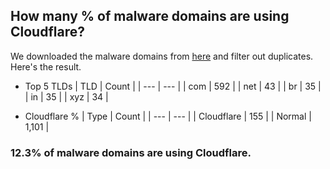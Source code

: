 ## How many % of malware domains are using Cloudflare?


We downloaded the malware domains from [here](https://urlhaus.abuse.ch) and filter out duplicates.
Here's the result.


[//]: # (start replacement)


- Top 5 TLDs
| TLD | Count |
| --- | --- |
| com | 592 |
| net | 43 |
| br | 35 |
| in | 35 |
| xyz | 34 |


- Cloudflare %
| Type | Count |
| --- | --- |
| Cloudflare | 155 |
| Normal | 1,101 |


### 12.3% of malware domains are using Cloudflare.
